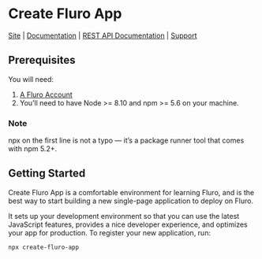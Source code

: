 


# Create Fluro App

[Site](https://fluro.io) |
[Documentation](https://fluro-developers.github.io/fluro/) |
[REST API Documentation](https://developer.fluro.io) |
[Support](https://support.fluro.io)


## Prerequisites
You will need:
1. [A Fluro Account](https://www.fluro.io)
2. You’ll need to have Node >= 8.10 and npm >= 5.6 on your machine.


### Note
npx on the first line is not a typo — it’s a package runner tool that comes with npm 5.2+.


## Getting Started
Create Fluro App is a comfortable environment for learning Fluro, and is the best way to start building a new single-page application to deploy on Fluro.

It sets up your development environment so that you can use the latest JavaScript features, provides a nice developer experience, and optimizes your app for production. 
To register your new application, run:

```bash
npx create-fluro-app
```
